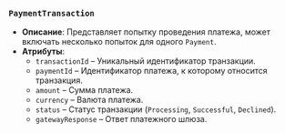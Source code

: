 
### `PaymentTransaction`

- **Описание**: Представляет попытку проведения платежа, может включать несколько попыток для одного `Payment`.
- **Атрибуты**:
    - `transactionId` – Уникальный идентификатор транзакции.
    - `paymentId` – Идентификатор платежа, к которому относится транзакция.
    - `amount` – Сумма платежа.
    - `currency` – Валюта платежа.
    - `status` – Статус транзакции (`Processing`, `Successful`, `Declined`).
    - `gatewayResponse` – Ответ платежного шлюза.

